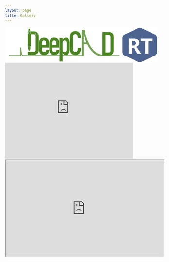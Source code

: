 ```yaml
---
layout: page
title: Gallery
---
```


<img src="https://github.com/STAR-811/Deepcad-RT-page/blob/master/images/logo.PNG?raw=true" width="800" align="middle">





<iframe width="420" height="315" src=" https://www.youtube.com/watch?v=kSMYJgE4M54" frameborder="0" allowfullscreen></iframe>

<iframe id="ytplayer" width="520" height="317" src=" https://www.youtube.com/watch?v=kSMYJgE4M54"></iframe>